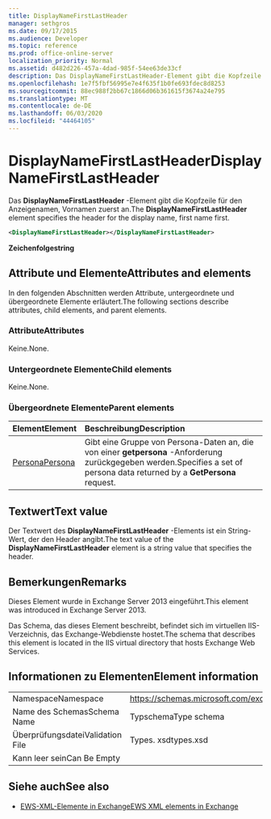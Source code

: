 ```yaml
---
title: DisplayNameFirstLastHeader
manager: sethgros
ms.date: 09/17/2015
ms.audience: Developer
ms.topic: reference
ms.prod: office-online-server
localization_priority: Normal
ms.assetid: d482d226-457a-4dad-985f-54ee63de33cf
description: Das DisplayNameFirstLastHeader-Element gibt die Kopfzeile für den Anzeigenamen, Vornamen zuerst an.
ms.openlocfilehash: 1e7f5fbf56995e7e4f635f1b0fe693fdec8d8253
ms.sourcegitcommit: 88ec988f2bb67c1866d06b361615f3674a24e795
ms.translationtype: MT
ms.contentlocale: de-DE
ms.lasthandoff: 06/03/2020
ms.locfileid: "44464105"
---
```

# <a name="displaynamefirstlastheader"></a><span data-ttu-id="7ade5-103">DisplayNameFirstLastHeader</span><span class="sxs-lookup"><span data-stu-id="7ade5-103">DisplayNameFirstLastHeader</span></span>

<span data-ttu-id="7ade5-104">Das **DisplayNameFirstLastHeader** -Element gibt die Kopfzeile für den Anzeigenamen, Vornamen zuerst an.</span><span class="sxs-lookup"><span data-stu-id="7ade5-104">The **DisplayNameFirstLastHeader** element specifies the header for the display name, first name first.</span></span> 
  
```XML
<DisplayNameFirstLastHeader></DisplayNameFirstLastHeader>
```

 <span data-ttu-id="7ade5-105">**Zeichenfolge**</span><span class="sxs-lookup"><span data-stu-id="7ade5-105">**string**</span></span>
## <a name="attributes-and-elements"></a><span data-ttu-id="7ade5-106">Attribute und Elemente</span><span class="sxs-lookup"><span data-stu-id="7ade5-106">Attributes and elements</span></span>

<span data-ttu-id="7ade5-107">In den folgenden Abschnitten werden Attribute, untergeordnete und übergeordnete Elemente erläutert.</span><span class="sxs-lookup"><span data-stu-id="7ade5-107">The following sections describe attributes, child elements, and parent elements.</span></span>
  
### <a name="attributes"></a><span data-ttu-id="7ade5-108">Attribute</span><span class="sxs-lookup"><span data-stu-id="7ade5-108">Attributes</span></span>

<span data-ttu-id="7ade5-109">Keine.</span><span class="sxs-lookup"><span data-stu-id="7ade5-109">None.</span></span>
  
### <a name="child-elements"></a><span data-ttu-id="7ade5-110">Untergeordnete Elemente</span><span class="sxs-lookup"><span data-stu-id="7ade5-110">Child elements</span></span>

<span data-ttu-id="7ade5-111">Keine.</span><span class="sxs-lookup"><span data-stu-id="7ade5-111">None.</span></span>
  
### <a name="parent-elements"></a><span data-ttu-id="7ade5-112">Übergeordnete Elemente</span><span class="sxs-lookup"><span data-stu-id="7ade5-112">Parent elements</span></span>

|<span data-ttu-id="7ade5-113">**Element**</span><span class="sxs-lookup"><span data-stu-id="7ade5-113">**Element**</span></span>|<span data-ttu-id="7ade5-114">**Beschreibung**</span><span class="sxs-lookup"><span data-stu-id="7ade5-114">**Description**</span></span>|
|:-----|:-----|
|[<span data-ttu-id="7ade5-115">Persona</span><span class="sxs-lookup"><span data-stu-id="7ade5-115">Persona</span></span>](persona.md) <br/> |<span data-ttu-id="7ade5-116">Gibt eine Gruppe von Persona-Daten an, die von einer **getpersona** -Anforderung zurückgegeben werden.</span><span class="sxs-lookup"><span data-stu-id="7ade5-116">Specifies a set of persona data returned by a **GetPersona** request.</span></span>  <br/> |
   
## <a name="text-value"></a><span data-ttu-id="7ade5-117">Textwert</span><span class="sxs-lookup"><span data-stu-id="7ade5-117">Text value</span></span>

<span data-ttu-id="7ade5-118">Der Textwert des **DisplayNameFirstLastHeader** -Elements ist ein String-Wert, der den Header angibt.</span><span class="sxs-lookup"><span data-stu-id="7ade5-118">The text value of the **DisplayNameFirstLastHeader** element is a string value that specifies the header.</span></span> 
  
## <a name="remarks"></a><span data-ttu-id="7ade5-119">Bemerkungen</span><span class="sxs-lookup"><span data-stu-id="7ade5-119">Remarks</span></span>

<span data-ttu-id="7ade5-120">Dieses Element wurde in Exchange Server 2013 eingeführt.</span><span class="sxs-lookup"><span data-stu-id="7ade5-120">This element was introduced in Exchange Server 2013.</span></span>
  
<span data-ttu-id="7ade5-121">Das Schema, das dieses Element beschreibt, befindet sich im virtuellen IIS-Verzeichnis, das Exchange-Webdienste hostet.</span><span class="sxs-lookup"><span data-stu-id="7ade5-121">The schema that describes this element is located in the IIS virtual directory that hosts Exchange Web Services.</span></span>
  
## <a name="element-information"></a><span data-ttu-id="7ade5-122">Informationen zu Elementen</span><span class="sxs-lookup"><span data-stu-id="7ade5-122">Element information</span></span>

|||
|:-----|:-----|
|<span data-ttu-id="7ade5-123">Namespace</span><span class="sxs-lookup"><span data-stu-id="7ade5-123">Namespace</span></span>  <br/> |https://schemas.microsoft.com/exchange/services/2006/types  <br/> |
|<span data-ttu-id="7ade5-124">Name des Schemas</span><span class="sxs-lookup"><span data-stu-id="7ade5-124">Schema Name</span></span>  <br/> |<span data-ttu-id="7ade5-125">Typschema</span><span class="sxs-lookup"><span data-stu-id="7ade5-125">Type schema</span></span>  <br/> |
|<span data-ttu-id="7ade5-126">Überprüfungsdatei</span><span class="sxs-lookup"><span data-stu-id="7ade5-126">Validation File</span></span>  <br/> |<span data-ttu-id="7ade5-127">Types. xsd</span><span class="sxs-lookup"><span data-stu-id="7ade5-127">types.xsd</span></span>  <br/> |
|<span data-ttu-id="7ade5-128">Kann leer sein</span><span class="sxs-lookup"><span data-stu-id="7ade5-128">Can Be Empty</span></span>  <br/> ||
   
## <a name="see-also"></a><span data-ttu-id="7ade5-129">Siehe auch</span><span class="sxs-lookup"><span data-stu-id="7ade5-129">See also</span></span>

- [<span data-ttu-id="7ade5-130">EWS-XML-Elemente in Exchange</span><span class="sxs-lookup"><span data-stu-id="7ade5-130">EWS XML elements in Exchange</span></span>](ews-xml-elements-in-exchange.md)

